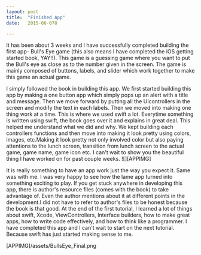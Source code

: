 ```yaml
---
layout: post
title:  "Finished App"
date:   2015-06-078

---
```


It has been about 3 weeks and I have successfully completed building the first app- Bull's Eye game (this also means I have completed the iOS getting started book, YAY!!). This game is a guessing game where you want to put the Bull's eye as close as to the number given in the screen. The game is mainly composed of buttons, labels, and slider which work together to make this game an actual game.

I simply followed the book in building this app. We first started building this app by making a one button app which simply pops up an alert with a title and message. Then we move forward by putting all the UIcontrollers in the screen and modify the text in each labels. Then we moved into making one thing work at a time. This is where we used swift a lot. Everytime something is written using swift, the book goes over it and explains in great deal. This helped me understand what we did and why.  We kept building each controllers functions and then move into making it look pretty using colors, images, etc.Making it look pretty not only involved color but also paying attentions to the lunch screen, transition from lunch screen to the actual game, game name, game icon etc. I can't wait to show you the beautiful thing I have worked on for past couple weeks.
![][APPIMG]

It is really something to have an app work just the way you expect it. Same was with me. I was very happy to see how the lame app turned into something exciting to play. If you get stuck anywhere in developing this app, there is author's resource files (comes with the book) to take advantage of. Even the author mentions about it at different points in the development.I did not have to refer to author's files to be honest because the book is that good. At the end of the first tutorial, I learned a lot of things about swift, Xcode, ViewControllers, Interface builders, how to make great apps, how to write code effectively, and how to think like a programmer. I have completed this app and I can't wait to start on the next tutorial. Because swift has just started making sense to me. 

[APPIMG]/assets/BullsEye_Final.png